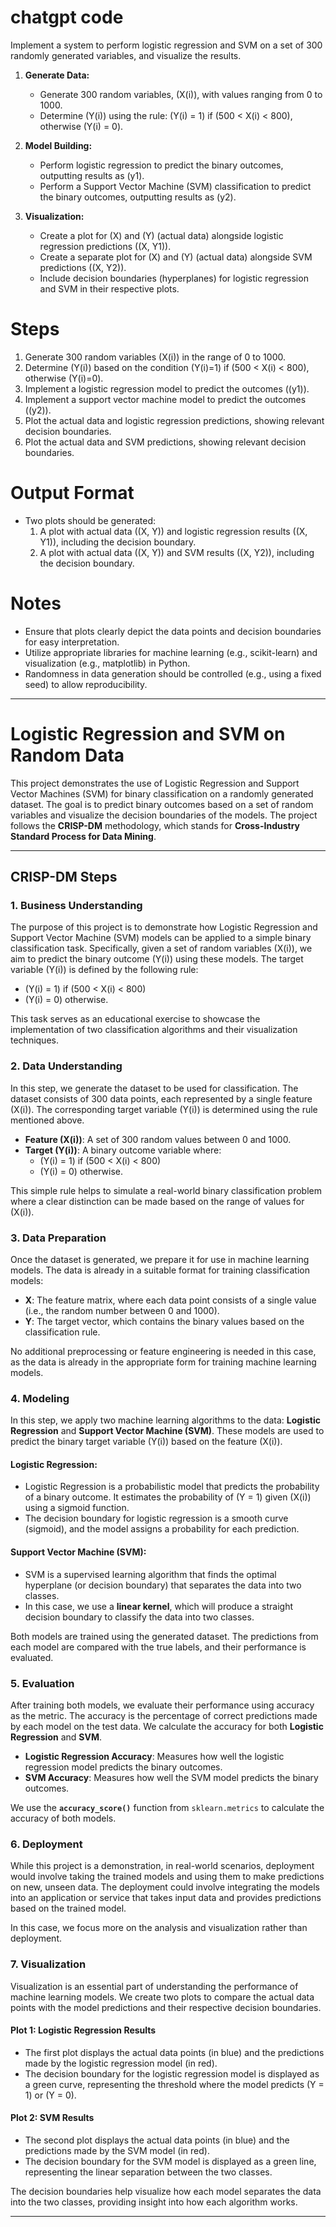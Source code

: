 # chatgpt code
Implement a system to perform logistic regression and SVM on a set of 300 randomly generated variables, and visualize the results.

1. **Generate Data:**
   - Generate 300 random variables, \(X(i)\), with values ranging from 0 to 1000.
   - Determine \(Y(i)\) using the rule: \(Y(i) = 1\) if \(500 < X(i) < 800\), otherwise \(Y(i) = 0\).

2. **Model Building:**
   - Perform logistic regression to predict the binary outcomes, outputting results as \(y1\).
   - Perform a Support Vector Machine (SVM) classification to predict the binary outcomes, outputting results as \(y2\).

3. **Visualization:**
   - Create a plot for \(X\) and \(Y\) (actual data) alongside logistic regression predictions \((X, Y1)\).
   - Create a separate plot for \(X\) and \(Y\) (actual data) alongside SVM predictions \((X, Y2)\).
   - Include decision boundaries (hyperplanes) for logistic regression and SVM in their respective plots.

# Steps

1. Generate 300 random variables \(X(i)\) in the range of 0 to 1000.
2. Determine \(Y(i)\) based on the condition \(Y(i)=1\) if \(500 < X(i) < 800\), otherwise \(Y(i)=0\).
3. Implement a logistic regression model to predict the outcomes \((y1)\).
4. Implement a support vector machine model to predict the outcomes \((y2)\).
5. Plot the actual data and logistic regression predictions, showing relevant decision boundaries.
6. Plot the actual data and SVM predictions, showing relevant decision boundaries.

# Output Format

- Two plots should be generated:
  1. A plot with actual data \((X, Y)\) and logistic regression results \((X, Y1)\), including the decision boundary.
  2. A plot with actual data \((X, Y)\) and SVM results \((X, Y2)\), including the decision boundary.

# Notes

- Ensure that plots clearly depict the data points and decision boundaries for easy interpretation.
- Utilize appropriate libraries for machine learning (e.g., scikit-learn) and visualization (e.g., matplotlib) in Python.
- Randomness in data generation should be controlled (e.g., using a fixed seed) to allow reproducibility.

---
# Logistic Regression and SVM on Random Data

This project demonstrates the use of Logistic Regression and Support Vector Machines (SVM) for binary classification on a randomly generated dataset. The goal is to predict binary outcomes based on a set of random variables and visualize the decision boundaries of the models. The project follows the **CRISP-DM** methodology, which stands for **Cross-Industry Standard Process for Data Mining**.

---

## CRISP-DM Steps

### 1. **Business Understanding**
The purpose of this project is to demonstrate how Logistic Regression and Support Vector Machine (SVM) models can be applied to a simple binary classification task. Specifically, given a set of random variables \(X(i)\), we aim to predict the binary outcome \(Y(i)\) using these models. The target variable \(Y(i)\) is defined by the following rule:
- \(Y(i) = 1\) if \(500 < X(i) < 800\)
- \(Y(i) = 0\) otherwise.

This task serves as an educational exercise to showcase the implementation of two classification algorithms and their visualization techniques.

### 2. **Data Understanding**
In this step, we generate the dataset to be used for classification. The dataset consists of 300 data points, each represented by a single feature \(X(i)\). The corresponding target variable \(Y(i)\) is determined using the rule mentioned above.

- **Feature \(X(i)\)**: A set of 300 random values between 0 and 1000.
- **Target \(Y(i)\)**: A binary outcome variable where:
  - \(Y(i) = 1\) if \(500 < X(i) < 800\)
  - \(Y(i) = 0\) otherwise.

This simple rule helps to simulate a real-world binary classification problem where a clear distinction can be made based on the range of values for \(X(i)\).

### 3. **Data Preparation**
Once the dataset is generated, we prepare it for use in machine learning models. The data is already in a suitable format for training classification models:
- **X**: The feature matrix, where each data point consists of a single value (i.e., the random number between 0 and 1000).
- **Y**: The target vector, which contains the binary values based on the classification rule.

No additional preprocessing or feature engineering is needed in this case, as the data is already in the appropriate form for training machine learning models.

### 4. **Modeling**
In this step, we apply two machine learning algorithms to the data: **Logistic Regression** and **Support Vector Machine (SVM)**. These models are used to predict the binary target variable \(Y(i)\) based on the feature \(X(i)\).

#### Logistic Regression:
- Logistic Regression is a probabilistic model that predicts the probability of a binary outcome. It estimates the probability of \(Y = 1\) given \(X(i)\) using a sigmoid function.
- The decision boundary for logistic regression is a smooth curve (sigmoid), and the model assigns a probability for each prediction.

#### Support Vector Machine (SVM):
- SVM is a supervised learning algorithm that finds the optimal hyperplane (or decision boundary) that separates the data into two classes.
- In this case, we use a **linear kernel**, which will produce a straight decision boundary to classify the data into two classes.

Both models are trained using the generated dataset. The predictions from each model are compared with the true labels, and their performance is evaluated.

### 5. **Evaluation**
After training both models, we evaluate their performance using accuracy as the metric. The accuracy is the percentage of correct predictions made by each model on the test data. We calculate the accuracy for both **Logistic Regression** and **SVM**.

- **Logistic Regression Accuracy**: Measures how well the logistic regression model predicts the binary outcomes.
- **SVM Accuracy**: Measures how well the SVM model predicts the binary outcomes.

We use the **`accuracy_score()`** function from `sklearn.metrics` to calculate the accuracy of both models.

### 6. **Deployment**
While this project is a demonstration, in real-world scenarios, deployment would involve taking the trained models and using them to make predictions on new, unseen data. The deployment could involve integrating the models into an application or service that takes input data and provides predictions based on the trained model.

In this case, we focus more on the analysis and visualization rather than deployment.

### 7. **Visualization**
Visualization is an essential part of understanding the performance of machine learning models. We create two plots to compare the actual data points with the model predictions and their respective decision boundaries.

#### Plot 1: Logistic Regression Results
- The first plot displays the actual data points (in blue) and the predictions made by the logistic regression model (in red).
- The decision boundary for the logistic regression model is displayed as a green curve, representing the threshold where the model predicts \(Y = 1\) or \(Y = 0\).

#### Plot 2: SVM Results
- The second plot displays the actual data points (in blue) and the predictions made by the SVM model (in red).
- The decision boundary for the SVM model is displayed as a green line, representing the linear separation between the two classes.

The decision boundaries help visualize how each model separates the data into the two classes, providing insight into how each algorithm works.

---
